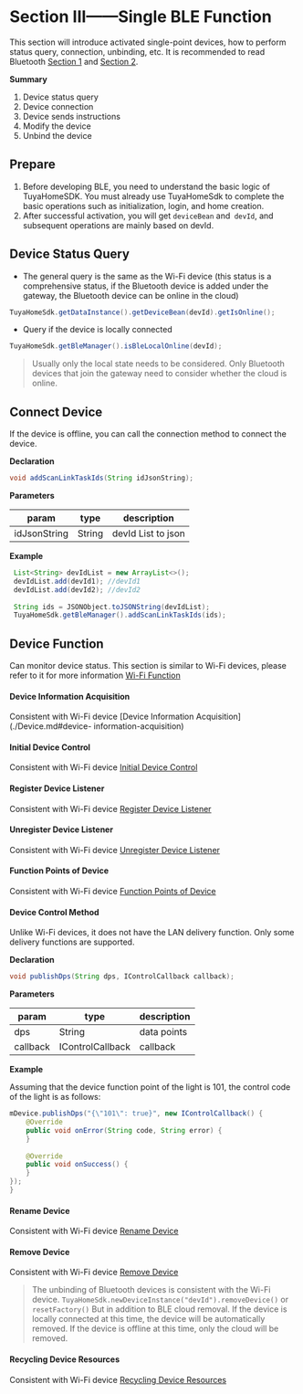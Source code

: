 # Section III——Single BLE Function
This section will introduce activated single-point devices, how to perform status query, connection, unbinding, etc. It is recommended to read Bluetooth  [Section 1](./BLE.md) and [Section 2](./BLE_Activator.md).

**Summary**

1. Device status query
2. Device connection
3. Device sends instructions
4. Modify the device
5. Unbind the device


## Prepare
1. Before developing BLE, you need to understand the basic logic of TuyaHomeSDK. You must already use TuyaHomeSdk to complete the basic operations such as initialization, login, and home creation.
2. After successful activation, you will get `deviceBean` and` devId`, and subsequent operations are mainly based on devId.

## Device Status Query
* The general query is the same as the Wi-Fi device (this status is a comprehensive status, if the Bluetooth device is added under the gateway, the Bluetooth device can be online in the cloud)
```java
TuyaHomeSdk.getDataInstance().getDeviceBean(devId).getIsOnline();
```
* Query if the device is locally connected
```java
TuyaHomeSdk.getBleManager().isBleLocalOnline(devId);
```
> Usually only the local state needs to be considered. Only Bluetooth devices that join the gateway need to consider whether the cloud is online.

## Connect Device
If the device is offline, you can call the connection method to connect the device.

**Declaration**

```java
void addScanLinkTaskIds(String idJsonString);
```

**Parameters**

|param|type|description|
|--|--|--|
|idJsonString|String|devId List to json|

**Example**

```java
 List<String> devIdList = new ArrayList<>();
 devIdList.add(devId1); //devId1
 devIdList.add(devId2); //devId2
 
 String ids = JSONObject.toJSONString(devIdList);
 TuyaHomeSdk.getBleManager().addScanLinkTaskIds(ids);
```

## Device Function
Can monitor device status. This section is similar to Wi-Fi devices, please refer to it for more information [Wi-Fi Function](./Device.md)

#### Device Information Acquisition

Consistent with Wi-Fi device  [Device Information Acquisition](./Device.md#device- information-acquisition)

#### Initial Device Control

Consistent with Wi-Fi device  [Initial Device Control](./Device.md#initial-device-control)

#### Register Device Listener

Consistent with Wi-Fi device  [Register Device Listener](./Device.md#register-device-listener)

#### Unregister Device Listener

Consistent with Wi-Fi device  [Unregister Device Listener](./Device.md#unregister-device-listener)

#### Function Points of Device
Consistent with Wi-Fi device  [Function Points of Device](./Device.md#function-points-of-device)

#### Device Control Method

Unlike Wi-Fi devices, it does not have the LAN delivery function. Only some delivery functions are supported.

**Declaration**

```java
void publishDps(String dps, IControlCallback callback);
```

**Parameters**

|param|type|description|
| ---- |--|--- |
| dps |String|data points|
| callback|IControlCallback|callback|

**Example**

Assuming that the device function point of the light is 101, the control code of the light is as follows:
	
```java
mDevice.publishDps("{\"101\": true}", new IControlCallback() {
    @Override
    public void onError(String code, String error) {
    }
	
    @Override
    public void onSuccess() {
    }
});
}
```

#### Rename Device

Consistent with Wi-Fi device  [Rename Device](./Device.md#rename-device)

#### Remove Device

Consistent with Wi-Fi device  [Remove Device](./Device.md#remove-device)

> The unbinding of Bluetooth devices is consistent with the Wi-Fi device.
> `TuyaHomeSdk.newDeviceInstance("devId").removeDevice()` or `resetFactory()` 
> But in addition to BLE cloud removal. If the device is locally connected at this time, the device will be automatically removed. If the device is offline at this time, only the cloud will be removed.

#### Recycling Device Resources

Consistent with Wi-Fi device  [Recycling Device Resources](./Device.md#recycling-device-resources)
